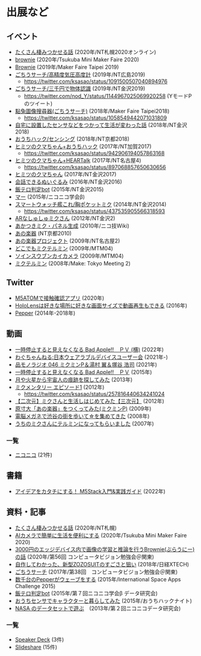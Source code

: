 # 出展など

## イベント

- [たくさん棲みつかせる話](https://wiki.nicotech.jp/nico_tech/index.php?NT%E6%9C%AD%E5%B9%8C2020) (2020年/NT札幌2020オンライン)
- [brownie](https://tmmf.jp/2020/?portfolio=%E3%83%9F%E3%82%AF%E3%83%9F%E3%83%B3p) (2020年/Tsukuba Mini Maker Faire 2020)
- [Brownie](https://twitter.com/ksasao/status/1187885268436520960) (2019年/Maker Faire Taipei 2019)
- [ごちうサーチ/高精度気圧高度計](https://wiki.nicotech.jp/nico_tech/index.php?plugin=related&page=NT%E5%BA%83%E5%B3%B62019) (2019年/NT広島2019)
  - https://twitter.com/ksasao/status/1091500507040894976
- [ごちうサーチ/三千円で物体認識](https://wiki.nicotech.jp/nico_tech/index.php?plugin=related&page=NT%E9%87%91%E6%B2%A22018) (2019年/NT金沢2019)
  - https://twitter.com/nod_Y/status/1144967025069920258 (YモードPのツイート)
- [點兔圖像搜尋器(ごちうサーチ)](https://wiki.nicotech.jp/nico_tech/index.php?plugin=related&page=NTtaipei2018) (2018年/Maker Faire Taipei2018)
  - https://twitter.com/ksasao/status/1058549442071031809
- [自宅に設置したセンサなどをつかって生活が変わった話](https://wiki.nicotech.jp/nico_tech/index.php?plugin=related&page=NT%E9%87%91%E6%B2%A22018) (2018年/NT金沢2018)
- [おうちハック/センシング](https://twitter.com/iyokan_nico/status/977797865824165889) (2018年/NT京都2018)
- [ヒミツのクマちゃん+おうちハック](https://wiki.nicotech.jp/nico_tech/index.php?plugin=related&page=NT%E5%8A%A0%E8%B3%802017) (2017年/NT加賀2017)
  - https://twitter.com/ksasao/status/942906194057863168
- [ヒミツのクマちゃん+HEARTalk](https://wiki.nicotech.jp/nico_tech/index.php?plugin=related&page=NT%E5%90%8D%E5%8F%A4%E5%B1%8B%EF%BC%94) (2017年/NT名古屋4)
  - https://twitter.com/ksasao/status/897068857650630656
- [ヒミツのクマちゃん](https://wiki.nicotech.jp/nico_tech/index.php?plugin=related&page=NT%E9%87%91%E6%B2%A22017) (2017年/NT金沢2017)
- [会話できるぬいぐるみ](https://wiki.nicotech.jp/nico_tech/index.php?plugin=related&page=NT%E9%87%91%E6%B2%A22016) (2016年/NT金沢2016)
- [飯テロ判定bot](https://wiki.nicotech.jp/nico_tech/index.php?plugin=related&page=NT%E9%87%91%E6%B2%A22015) (2015年/NT金沢2015)
- [マー](https://twitter.com/niconicogakkai/status/678150680956178432) (2015年/ニコニコ学会β)
- [スマートウォッチ艦これ/胸ポケットミク](https://twitter.com/ksasao/status/456427048144089090) (2014年/NT金沢2014)
  - https://twitter.com/ksasao/status/437535905566318593
- [ARなしゅしゅミクさん](https://wiki.nicotech.jp/nico_tech/index.php?plugin=related&page=NT%E9%87%91%E6%B2%A22) (2012年/NT金沢2)
- [あかつきミク・パネル生成](https://wiki.nicotech.jp/nico_tech/index.php?plugin=related&page=JAXA%E3%81%95%E3%82%93%E3%81%B8%EF%BC%8C%E3%80%8C%E3%81%82%E3%81%8B%E3%81%A4%E3%81%8D%EF%BC%86%E3%83%9F%E3%82%AF%E3%81%95%E3%82%93%E3%80%8D%E3%81%AE%E6%96%B0%E3%81%9F%E3%81%AA%E6%97%85%E8%B7%AF%E3%82%92%E5%BF%9C%E6%8F%B4%E3%81%97%E3%81%BE%E3%81%99%EF%BC%81) (2010年/ニコ技Wiki)
- [あの楽器](https://wiki.nicotech.jp/nico_tech/index.php?plugin=related&page=NT%E4%BA%AC%E9%83%BD201003) (NT京都2010)
- [あの楽器プロジェクト](https://wiki.nicotech.jp/nico_tech/index.php?plugin=related&page=NT%E5%90%8D%E5%8F%A4%E5%B1%8B2) (2009年/NT名古屋2)
- [どこでもミクテルミン](https://wiki.nicotech.jp/nico_tech/index.php?plugin=related&page=MTM03) (2009年/MTM04)
- [ソインスウブンカイカメラ](https://ksasao.hatenadiary.org/entry/20091027/1256571935) (2009年/MTM04)
- [ミクテルミン](https://www.nicovideo.jp/watch/sm1572456) (2008年/Make: Tokyo Meeting 2)

## Twitter

- [M5ATOMで接触確認アプリ](https://twitter.com/ksasao/status/1274385507565178885) (2020年)
- [HoloLensは好きな場所に好きな画面サイズで動画再生もできる](https://twitter.com/ksasao/status/736198678717730817) (2016年)
- [Pepper](https://twitter.com/search?q=from%3Aksasao%20pepper&src=typed_query&f=live) (2014年-2018年)

## 動画

- [一時停止すると見えなくなる Bad Apple!!　ＰＶ (横)](https://www.nicovideo.jp/watch/sm40360290) (2022年)
- [わぐちゃんねる:日本ウェアラブルデバイスユーザー会](https://www.youtube.com/channel/UC7q2hNFUsMD0TvOSif6D6jQ/videos) (2021年-)
- [品モノラジオ 046 ミクミンP＆湯村 翼＆塚谷 浩司](https://www.youtube.com/watch?v=OIlTKfrYTnc) (2021年)
- [一時停止すると見えなくなる Bad Apple!!　ＰＶ](https://www.nicovideo.jp/watch/sm25420308) (2015年)
- [月や火星から宇宙人の痕跡を探してみた](https://www.nicovideo.jp/watch/sm22266778) (2013年)
- [ミクメンタリー エピソード1](https://www.youtube.com/watch?v=ohbbL8XhvY4) (2012年)
   - https://twitter.com/ksasao/status/257816440634241024
- [【二次元】ミクさんと生活しはじめてみた【三次元】](https://www.nicovideo.jp/watch/sm17432624) (2012年)
- [原寸大「あの楽器」をつくってみた(ミクミンP)](https://www.nicovideo.jp/watch/sm6526423) (2009年)
- [電脳メガネで渋谷の街を歩いて☆を集めてきた](https://www.nicovideo.jp/watch/sm4473500) (2008年)
- [うちのミクさんにテルミンになってもらいました](https://www.nicovideo.jp/watch/sm1572456) (2007年)

### 一覧

- [ニコニコ](https://www.nicovideo.jp/my/mylist/4088369) (21件)

## 書籍

- [アイデアをカタチにする！ M5Stack入門&実践ガイド](https://gihyo.jp/book/2022/978-4-297-12669-8) (2022年)

## 資料・記事

- [たくさん棲みつかせる話](https://speakerdeck.com/ksasao/takusanqi-mitukaseruhua-number-ntzha-huang) (2020年/NT札幌)
- [AIカメラで簡単に生活を便利にする](https://speakerdeck.com/ksasao/aikameradejian-dan-nisheng-huo-wobian-li-nisuru-number-tmmf2020) (2020年/Tsukuba Mini Maker Faire 2020)
- [3000円のエッジデバイス内で画像の学習と推論を行うBrownie(ぶらうにー)の話](https://www.slideshare.net/ksasao/3000brownie) (2020年/第56回 コンピュータビジョン勉強会＠関東)
- [自作してわかった、新型ZOZOSUITのすごさと狙い](https://xtech.nikkei.com/atcl/nxt/column/18/00001/00485/) (2018年/日経XTECH)
- [ごちうサーチ](https://www.slideshare.net/ksasao/ss-72025009) (2017年/第38回　コンピュータビジョン勉強会＠関東)
- [数千台のPepperがウェーブをする](https://www.slideshare.net/ksasao/pepper-46899487) (2015年/International Space Apps Challenge 2015)
- [飯テロ判定bot](https://www.slideshare.net/ksasao/bot-nomeshitero) (2015年/第７回ニコニコ学会β データ研究会)
- [おうちセンサでキャラクターと暮らしてみた](https://www.slideshare.net/ksasao/ss-53491169) (2015年/おうちハックナイト)
- [NASA のデータセットで遊ぶ](https://www.slideshare.net/ksasao/niconico-24679968)　(2013年/第２回ニコニコデータ研究会)

### 一覧
- [Speaker Deck](https://speakerdeck.com/ksasao) (3件)
- [Slideshare](https://www.slideshare.net/ksasao/presentations) (15件)
